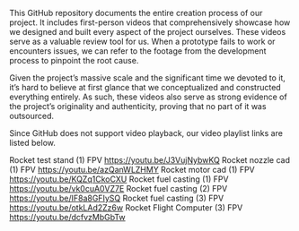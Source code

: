 This GitHub repository documents the entire creation process of our project. It includes first-person videos that comprehensively showcase how we designed and built every aspect of the project ourselves. These videos serve as a valuable review tool for us. When a prototype fails to work or encounters issues, we can refer to the footage from the development process to pinpoint the root cause.

Given the project’s massive scale and the significant time we devoted to it, it’s hard to believe at first glance that we conceptualized and constructed everything entirely. As such, these videos also serve as strong evidence of the project’s originality and authenticity, proving that no part of it was outsourced.

Since GitHub does not support video playback, our video playlist links are listed below.

Rocket test stand (1) FPV        https://youtu.be/J3VujNybwKQ
Rocket nozzle cad (1) FPV        https://youtu.be/azQanWLZHMY
Rocket motor cad (1) FPV         https://youtu.be/KQZq1CkoCXU
Rocket fuel casting (1) FPV      https://youtu.be/vk0cuA0VZ7E
Rocket fuel casting (2) FPV      https://youtu.be/IF8a8GFIySQ
Rocket fuel casting (3) FPV      https://youtu.be/otkLAd2Zz6w
Rocket Flight Computer (3) FPV   https://youtu.be/dcfvzMbGbTw
